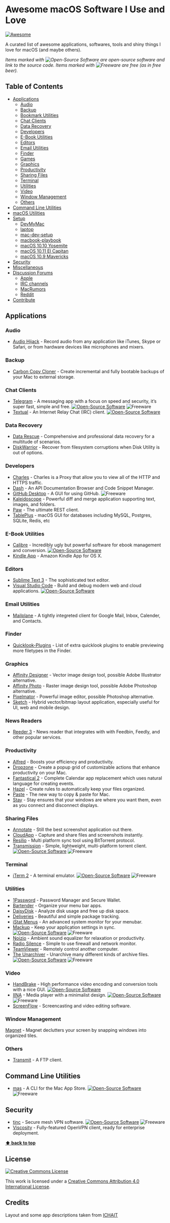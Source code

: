 # Awesome macOS Software I Use and Love

[![Awesome](https://cdn.rawgit.com/sindresorhus/awesome/d7305f38d29fed78fa85652e3a63e154dd8e8829/media/badge.svg)](https://github.com/sindresorhus/awesome)

A curated list of awesome applications, softwares, tools and shiny things I love for macOS (and maybe others).

*Items marked with ![Open-Source Software][OSS Icon] are open-source software and link to the source code. Items marked with ![Freeware][Freeware Icon] are free (as in free beer).*

## Table of Contents

- [Applications](#applications)
    - [Audio](#audio)
    - [Backup](#backup)
    - [Bookmark Utilities](#bookmark-utilities)
    - [Chat Clients](#chat-clients)
    - [Data Recovery](#data-recovery)
    - [Developers](#developers)
    - [E-Book Utilities](#e-book-utilities)
    - [Editors](#editors)
    - [Email Utilities](#email-utilities)
    - [Finder](#finder)
    - [Games](#games)
    - [Graphics](#graphics)
    - [Productivity](#productivity)
    - [Sharing Files](#sharing-files)
    - [Terminal](#terminal)
    - [Utilities](#utilities)
    - [Video](#video)
    - [Window Management](#window-management)
    - [Others](#others)
- [Command Line Utilities](#command-line-utilities)
- [macOS Utilities](#macos-utilities)
- [Setup](#setup)
    - [DevMyMac](#devmymac)
    - [laptop](#laptop)
    - [mac-dev-setup](#mac-dev-setup)
    - [macbook-playbook](#macbook-playbook)
    - [macOS 10.10 Yosemite](#os-x-1010-yosemite-setup)
    - [macOS 10.11 El Capitan](#os-x-1011-el-capitan-setup)
    - [macOS 10.9 Mavericks](#os-x-109-mavericks-setup)
- [Security](#security)
- [Miscellaneous](#miscellaneous)
- [Discussion Forums](#discussion-forums)
    - [Apple](#apple)
    - [IRC channels](#irc-channels)
    - [MacRumors](#macrumors)
    - [Reddit](#reddit)
- [Contribute](#contribute)


## Applications

### Audio

- [Audio Hijack](http://www.rogueamoeba.com/audiohijack/) - Record audio from any application like iTunes, Skype or Safari, or from hardware devices like microphones and mixers.

### Backup
- [Carbon Copy Cloner](http://bombich.com) - Create incremental and fully bootable backups of your Mac to external storage.

### Chat Clients

- [Telegram](https://itunes.apple.com/us/app/telegram/id747648890?mt=12) - A messaging app with a focus on speed and security, it’s super fast, simple and free. [![Open-Source Software][OSS Icon]](https://github.com/overtake/telegram) ![Freeware][Freeware Icon]
- [Textual](https://www.codeux.com/textual/) - An Internet Relay Chat (IRC) client. [![Open-Source Software][OSS Icon]](https://github.com/Codeux-Software/Textual)

### Data Recovery

- [Data Rescue](https://www.prosofteng.com/datarescue-mac-data-recovery/) - Comprehensive and professional data recovery for a multitude of scenarios.
- [DiskWarrior](http://www.alsoft.com/DiskWarrior/) - Recover from filesystem corruptions when Disk Utility is out of options.

### Developers

- [Charles](http://www.charlesproxy.com) - Charles is a Proxy that allow you to view all of the HTTP and HTTPS traffic.
- [Dash](https://kapeli.com/dash) - An API Documentation Browser and Code Snippet Manager.
- [GitHub Desktop](https://desktop.github.com/) - A GUI for using GitHub. ![Freeware][Freeware Icon]
- [Kaleidoscope](http://www.kaleidoscopeapp.com/) - Powerful diff and merge application supporting text, images, and folders.
- [Paw](https://luckymarmot.com/paw) - The ultimate REST client.
- [TablePlus](https://tableplus.io) - macOS GUI for databases including MySQL, Postgres, SQLite, Redis, etc

### E-Book Utilities

- [Calibre](http://calibre-ebook.com/) - Incredibly ugly but powerful software for ebook management and conversion. [![Open-Source Software][OSS Icon]](https://github.com/kovidgoyal/calibre)
- [Kindle App](http://www.amazon.com/gp/help/customer/display.html?nodeId=201246110) - Amazon Kindle App for OS X.

### Editors

- [Sublime Text 3](http://www.sublimetext.com/) - The sophisticated text editor.
- [Visual Studio Code](https://code.visualstudio.com/) - Build and debug modern web and cloud applications. [![Open-Source Software][OSS Icon]](https://github.com/Microsoft/vscode)

### Email Utilities

- [Mailplane](https://mailplaneapp.com/) - A tightly integreted client for Google Mail, Inbox, Calender, and Contacts.

### Finder

- [Quicklook-Plugins](https://github.com/sindresorhus/quick-look-plugins) - List of extra quicklook plugins to enable previewing more filetypes in the Finder.

### Graphics

- [Affinity Designer](https://affinity.serif.com/en-us/designer/) - Vector image design tool, possible Adobe Illustrator alternative.
- [Affinity Photo](https://affinity.serif.com/en-us/photo/) - Raster image design tool, possible Adobe Photoshop alternative.
- [Pixelmator](http://www.pixelmator.com/mac/) - Powerful image editor, possible Photoshop alternative.
- [Sketch](http://www.sketchapp.com/) - Hybrid vector/bitmap layout application, especially useful for UI, web and mobile design.

### News Readers

- [Reeder 3](http://reederapp.com/mac/) - News reader that integrates with with Feedbin, Feedly, and other popular services.


### Productivity

- [Alfred](https://www.alfredapp.com/) - Boosts your efficiency and productivity.
- [Dropzone](https://aptonic.com/) - Create a popup grid of customizable actions that enhance productivity on your Mac.
- [Fantastical 2](https://flexibits.com/fantastical) - Complete Calendar app replacement which uses natural language for creating events.
- [Hazel](https://www.noodlesoft.com/hazel.php) - Create rules to automatically keep your files organized.
- [Paste](http://pasteapp.me) - The new way to copy & paste for Mac.
- [Stay](https://cordlessdog.com/stay/) - Stay ensures that your windows are where you want them, even as you connect and disconnect displays.


### Sharing Files

- [Annotate](https://itunes.apple.com/ca/app/annotate-capture-and-share/id918207447?mt=12) - Still the best screenshot application out there.
- [CloudApp](https://www.getcloudapp.com/) - Capture and share files and screenshots instantly.
- [Resilio](https://www.resilio.com) - Multi platform sync tool using BitTorrent protocol.
- [Transmission](https://www.transmissionbt.com/) - Simple, lightweight, multi-platform torrent client. [![Open-Source Software][OSS Icon]](https://github.com/transmission/transmission) ![Freeware][Freeware Icon]

### Terminal

- [iTerm 2](https://www.iterm2.com/) - A terminal emulator. [![Open-Source Software][OSS Icon]](https://github.com/gnachman/iTerm2) ![Freeware][Freeware Icon]

### Utilities

- [1Password](https://1password.com) - Password Manager and Secure Wallet.
- [Bartender](https://www.macbartender.com/) - Organize your menu bar apps.
- [DaisyDisk](https://daisydiskapp.com/) - Analyze disk usage and free up disk space.
- [Deliveries](http://junecloud.com/software/mac/deliveries.html) - Beautiful and simple package tracking.
- [iStat Menus](https://bjango.com/mac/istatmenus/) - An advanced system monitor for your menubar.
- [Mackup](https://github.com/lra/mackup) - Keep your application settings in sync. [![Open-Source Software][OSS Icon]](https://github.com/lra/mackup) ![Freeware][Freeware Icon]
- [Noizio](http://noiz.io/) - Ambient sound equalizer for relaxation or productivity.
- [Radio Silence](https://radiosilenceapp.com) - Simple to use firewall and network monitor.
- [TeamViewer](https://www.teamviewer.com/en-us/index.aspx) - Remotely control another computer.
- [The Unarchiver](https://theunarchiver.com/) - Unarchive many different kinds of archive files. [![Open-Source Software][OSS Icon]](https://bitbucket.org/kosovan/theunarchiver) ![Freeware][Freeware Icon]

### Video

- [HandBrake](https://handbrake.fr/) - High performance video encoding and conversion tools with a nice GUI. [![Open-Source Software][OSS Icon]](https://github.com/HandBrake/HandBrake)
- [IINA](https://lhc70000.github.io/iina/) - Media player with a minimalist design. [![Open-Source Software][OSS Icon]](https://github.com/lhc70000/iina) ![Freeware][Freeware Icon]
- [ScreenFlow](http://www.telestream.net/screenflow/) - Screencasting and video editing software.

### Window Management

[Magnet](http://magnet.crowdcafe.com) - Magnet declutters your screen by snapping windows into organized tiles.

### Others

- [Transmit](https://panic.com/transmit/) - A FTP client.

## Command Line Utilities

- [mas](https://github.com/mas-cli/mas) - A CLI for the Mac App Store. [![Open-Source Software][OSS Icon]](https://github.com/mas-cli/mas) ![Freeware][Freeware Icon]


## Security

* [tinc](https://www.tinc-vpn.org) - Secure mesh VPN software. [![Open-Source Software][OSS Icon]](https://www.tinc-vpn.org/git/browse?p=tinc) ![Freeware][Freeware Icon]
* [Viscosity](https://www.sparklabs.com/viscosity/) - Fully-featured OpenVPN client, ready for enterprise deployment.


**[⬆ back to top](#table-of-contents)**


## License

[![Creative Commons License](http://i.creativecommons.org/l/by/4.0/88x31.png)](https://creativecommons.org/licenses/by/4.0/)

This work is licensed under a [Creative Commons Attribution 4.0 International License](http://creativecommons.org/licenses/by/4.0/).

[OSS Icon]: https://cdn.rawgit.com/cmer/awesome-osx/master/media/oss.svg
[Freeware Icon]: https://cdn.rawgit.com/cmer/awesome-osx/master/media/free.svg

## Credits

Layout and some app descriptions taken from [ICHAIT](https://github.com/iCHAIT/awesome-macOS/blob/master/README.md)
